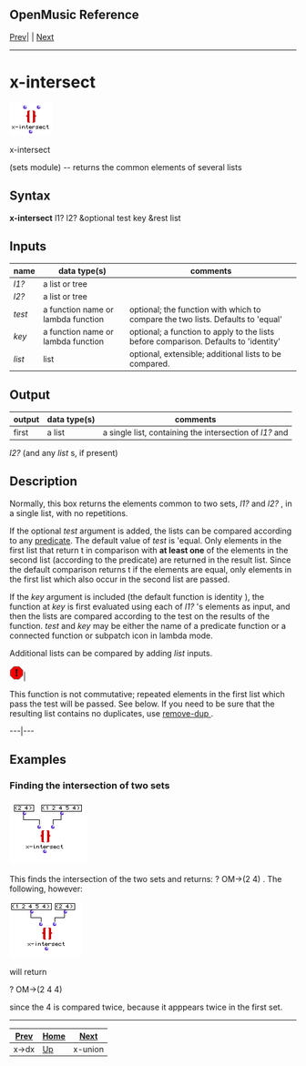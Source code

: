 OpenMusic Reference  
---  
[Prev](x-dx)| | [Next](x-union)  
  
* * *

# x-intersect

![](figures/functions/sets/x-intersect.png)

  
  
x-intersect  
  
(sets module) \-- returns the common elements of several lists  

## Syntax

   **x-intersect**    l1? l2? &optional test key &rest list   

## Inputs

name| data type(s)| comments  
---|---|---  
  _l1?_ |  a list or tree|  
  _l2?_ |  a list or tree|  
  _test_ |  a function name or lambda function| optional; the function with which to compare the two lists. Defaults to 'equal'  
  _key_ |  a function name or lambda function| optional; a function to apply to the lists before comparison. Defaults to 'identity'  
  _list_ |  list| optional, extensible; additional lists to be compared.  
  
## Output

output| data type(s)| comments  
---|---|---  
first| a list| a single list, containing the intersection of  _l1?_  and
 _l2?_  (and any  _list_  s, if present)  
  
## Description

Normally, this box returns the elements common to two sets,  _l1?_  and
 _l2?_  , in a single list, with no repetitions.

If the optional  _test_  argument is added, the lists can be compared
according to any [predicate](glossary#PREDICATE). The default value of
 _test_  is 'equal. Only elements in the first list that return t in
comparison with **at least one** of the elements in the second list (according
to the predicate) are returned in the result list. Since the default
comparison returns t if the elements are equal, only elements in the first
list which also occur in the second list are passed.

If the  _key_  argument is included (the default function is  identity ), the
function at  _key_  is first evaluated using each of  _l1?_  's elements as
input, and then the lists are compared according to the test on the results of
the function.  _test_  and  _key_  may be either the name of a predicate
function or a connected function or subpatch icon in lambda mode.

Additional lists can be compared by adding  _list_  inputs.

![Warning](figures/images/warning.gif)|

This function is not commutative; repeated elements in the first list which
pass the test will be passed. See below. If you need to be sure that the
resulting list contains no duplicates, use [ remove-dup ](remove-dup).  
  
---|---  
  
## Examples

### Finding the intersection of two sets

![](figures/functions/sets/x-intersectEX2.png)

This finds the intersection of the two sets and returns:  ? OM->(2 4) . The
following, however:

![](figures/functions/sets/x-intersectEX1.png)

will return

 ? OM->(2 4 4) 

since the 4 is compared twice, because it apppears twice in the first set.

* * *

[Prev](x-dx)| [Home](index)| [Next](x-union)  
---|---|---  
x->dx| [Up](funcref.main)| x-union

